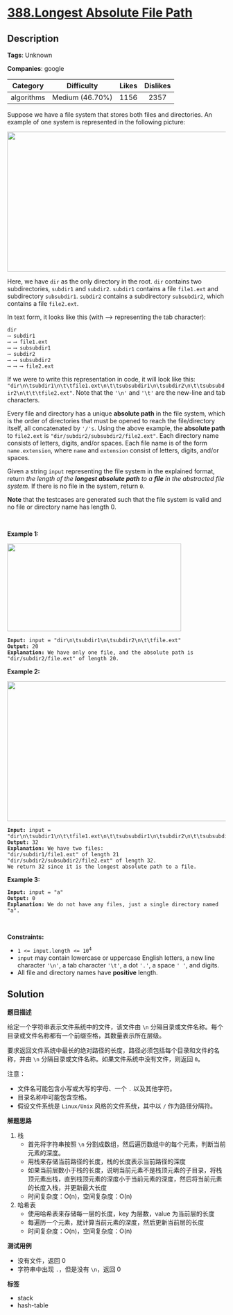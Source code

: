 # [388.Longest Absolute File Path](https://leetcode.com/problems/longest-absolute-file-path/description/)

## Description

**Tags**: Unknown

**Companies**: google

|  Category  |   Difficulty    | Likes | Dislikes |
| :--------: | :-------------: | :---: | :------: |
| algorithms | Medium (46.70%) | 1156  |   2357   |

<p>Suppose we have a file system that stores both files and directories. An example of one system is represented in the following picture:</p>
<p><img alt="" src="https://assets.leetcode.com/uploads/2020/08/28/mdir.jpg" style="width: 681px; height: 322px;" /></p>
<p>Here, we have <code>dir</code> as the only directory in the root. <code>dir</code> contains two subdirectories, <code>subdir1</code> and <code>subdir2</code>. <code>subdir1</code> contains a file <code>file1.ext</code> and subdirectory <code>subsubdir1</code>. <code>subdir2</code> contains a subdirectory <code>subsubdir2</code>, which contains a file <code>file2.ext</code>.</p>
<p>In text form, it looks like this (with ⟶ representing the tab character):</p>
<pre><code>dir
⟶ subdir1
⟶ ⟶ file1.ext
⟶ ⟶ subsubdir1
⟶ subdir2
⟶ ⟶ subsubdir2
⟶ ⟶ ⟶ file2.ext</code></pre>
<p>If we were to write this representation in code, it will look like this: <code>&quot;dir\n\tsubdir1\n\t\tfile1.ext\n\t\tsubsubdir1\n\tsubdir2\n\t\tsubsubdir2\n\t\t\tfile2.ext&quot;</code>. Note that the <code>&#39;\n&#39;</code> and <code>&#39;\t&#39;</code> are the new-line and tab characters.</p>
<p>Every file and directory has a unique <strong>absolute path</strong> in the file system, which is the order of directories that must be opened to reach the file/directory itself, all concatenated by <code>&#39;/&#39;s</code>. Using the above example, the <strong>absolute path</strong> to <code>file2.ext</code> is <code>&quot;dir/subdir2/subsubdir2/file2.ext&quot;</code>. Each directory name consists of letters, digits, and/or spaces. Each file name is of the form <code>name.extension</code>, where <code>name</code> and <code>extension</code> consist of letters, digits, and/or spaces.</p>
<p>Given a string <code>input</code> representing the file system in the explained format, return <em>the length of the <strong>longest absolute path</strong> to a <strong>file</strong> in the abstracted file system</em>. If there is no file in the system, return <code>0</code>.</p>
<p><strong>Note</strong> that the testcases are generated such that the file system is valid and no file or directory name has length 0.</p>
<p>&nbsp;</p>
<p><strong class="example">Example 1:</strong></p>
<img alt="" src="https://assets.leetcode.com/uploads/2020/08/28/dir1.jpg" style="width: 401px; height: 202px;" />
<pre><code><strong>Input:</strong> input = &quot;dir\n\tsubdir1\n\tsubdir2\n\t\tfile.ext&quot;
<strong>Output:</strong> 20
<strong>Explanation:</strong> We have only one file, and the absolute path is &quot;dir/subdir2/file.ext&quot; of length 20.</code></pre>
<p><strong class="example">Example 2:</strong></p>
<img alt="" src="https://assets.leetcode.com/uploads/2020/08/28/dir2.jpg" style="width: 641px; height: 322px;" />
<pre><code><strong>Input:</strong> input = &quot;dir\n\tsubdir1\n\t\tfile1.ext\n\t\tsubsubdir1\n\tsubdir2\n\t\tsubsubdir2\n\t\t\tfile2.ext&quot;
<strong>Output:</strong> 32
<strong>Explanation:</strong> We have two files:
&quot;dir/subdir1/file1.ext&quot; of length 21
&quot;dir/subdir2/subsubdir2/file2.ext&quot; of length 32.
We return 32 since it is the longest absolute path to a file.</code></pre>
<p><strong class="example">Example 3:</strong></p>
<pre><code><strong>Input:</strong> input = &quot;a&quot;
<strong>Output:</strong> 0
<strong>Explanation:</strong> We do not have any files, just a single directory named &quot;a&quot;.</code></pre>
<p>&nbsp;</p>
<p><strong>Constraints:</strong></p>
<ul>
  <li><code>1 &lt;= input.length &lt;= 10<sup>4</sup></code></li>
  <li><code>input</code> may contain lowercase or uppercase English letters, a new line character <code>&#39;\n&#39;</code>, a tab character <code>&#39;\t&#39;</code>, a dot <code>&#39;.&#39;</code>, a space <code>&#39; &#39;</code>, and digits.</li>
  <li>All file and directory names have <strong>positive</strong> length.</li>
</ul>

## Solution

**题目描述**

给定一个字符串表示文件系统中的文件，该文件由 `\n` 分隔目录或文件名称。每个目录或文件名称都有一个前缀空格，其数量表示所在层级。

要求返回文件系统中最长的绝对路径的长度，路径必须包括每个目录和文件的名称，并由 `\n` 分隔目录或文件名称。如果文件系统中没有文件，则返回 `0`。

注意：

- 文件名可能包含小写或大写的字母、一个 `.` 以及其他字符。
- 目录名称中可能包含空格。
- 假设文件系统是 `Linux/Unix` 风格的文件系统，其中以 `/` 作为路径分隔符。

**解题思路**

1. 栈
   - 首先将字符串按照 `\n` 分割成数组，然后遍历数组中的每个元素，判断当前元素的深度。
   - 用栈来存储当前路径的长度，栈的长度表示当前路径的深度
   - 如果当前层数小于栈的长度，说明当前元素不是栈顶元素的子目录，将栈顶元素出栈，直到栈顶元素的深度小于当前元素的深度，然后将当前元素的长度入栈，并更新最大长度
   - 时间复杂度：O(n)，空间复杂度：O(n)
2. 哈希表
   - 使用哈希表来存储每一层的长度，key 为层数，value 为当前层的长度
   - 每遍历一个元素，就计算当前元素的深度，然后更新当前层的长度
   - 时间复杂度：O(n)，空间复杂度：O(n)

**测试用例**

- 没有文件，返回 0
- 字符串中出现 `.`，但是没有 `\n`，返回 0

**标签**

- stack
- hash-table
